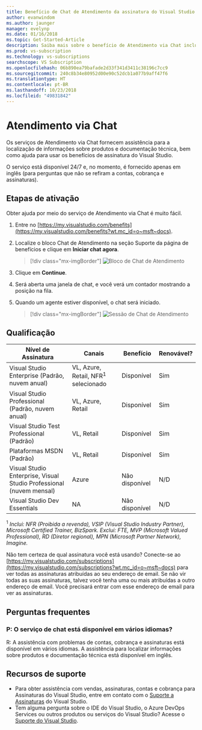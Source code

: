 ```yaml
---
title: Benefício de Chat de Atendimento da assinatura do Visual Studio | Microsoft Docs
author: evanwindom
ms.author: jaunger
manager: evelynp
ms.date: 01/16/2018
ms.topic: Get-Started-Article
description: Saiba mais sobre o benefício de Atendimento via Chat incluído nas assinaturas do Visual Studio.
ms.prod: vs-subscription
ms.technology: vs-subscriptions
searchscope: VS Subscription
ms.openlocfilehash: 06b890ea79bafade2d33f341d3411c38196c7cc9
ms.sourcegitcommit: 240c8b34e80952d00e90c52dcb1a077b9aff47f6
ms.translationtype: HT
ms.contentlocale: pt-BR
ms.lasthandoff: 10/23/2018
ms.locfileid: "49831842"
---
```

# <a name="concierge-chat"></a>Atendimento via Chat

Os serviços de Atendimento via Chat fornecem assistência para a localização de informações sobre produtos e documentação técnica, bem como ajuda para usar os benefícios de assinatura do Visual Studio.

O serviço está disponível 24/7 e, no momento, é fornecido apenas em inglês (para perguntas que não se refiram a contas, cobrança e assinaturas).

## <a name="activation-steps"></a>Etapas de ativação
Obter ajuda por meio do serviço de Atendimento via Chat é muito fácil.
1. Entre no [https://my.visualstudio.com/benefits](https://my.visualstudio.com/benefits?wt.mc_id=o~msft~docs).

2. Localize o bloco Chat de Atendimento na seção Suporte da página de benefícios e clique em **Iniciar chat agora**.
    > [!div class="mx-imgBorder"]
    > ![Bloco de Chat de Atendimento](_img/vs-concierge-chat/vs-concierge-chat-tile.png)

3. Clique em **Continue**.

4. Será aberta uma janela de chat, e você verá um contador mostrando a posição na fila.

5. Quando um agente estiver disponível, o chat será iniciado.
    > [!div class="mx-imgBorder"]
    > ![Sessão de Chat de Atendimento](_img/vs-concierge-chat/vs-concierge-chat-session.png)

## <a name="eligibility"></a>Qualificação

| Nível de Assinatura                                                 |     Canais                                            | Benefício                                                          | Renovável?    |
|--------------------------------------------------------------------|---------------------------------------------------------|------------------------------------------------------------------|---------------|
| Visual Studio Enterprise (Padrão, nuvem anual)   | VL, Azure, Retail, NFR<sup>1</sup> selecionado | Disponível       |  Sim          |
| Visual Studio Professional (Padrão, nuvem anual) | VL, Azure, Retail                                       | Disponível                                                            |  Sim          |
| Visual Studio Test Professional (Padrão)                         | VL, Retail                                              | Disponível                                             |  Sim          |
| Plataformas MSDN (Padrão)                                          | VL, Retail                                              | Disponível                                              |  Sim          |
| Visual Studio Enterprise, Visual Studio Professional (nuvem mensal) | Azure | Não disponível | N/D |
| Visual Studio Dev Essentials | NA  | Não disponível |N/D |

<sup>1</sup>  *Inclui:  NFR (Proibida a revenda), VSIP (Visual Studio Industry Partner), Microsoft Certified Trainer, BizSpark.  Exclui: FTE, MVP (Microsoft Valued Professional), RD (Diretor regional), MPN (Microsoft Partner Network), Imagine.*

Não tem certeza de qual assinatura você está usando?  Conecte-se ao [https://my.visualstudio.com/subscriptions](https://my.visualstudio.com/subscriptions?wt.mc_id=o~msft~docs) para ver todas as assinaturas atribuídas ao seu endereço de email. Se não vir todas as suas assinaturas, talvez você tenha uma ou mais atribuídas a outro endereço de email.  Você precisará entrar com esse endereço de email para ver as assinaturas.

## <a name="frequently-asked-questions"></a>Perguntas frequentes

### <a name="q--is-the-chat-service-available-in-multiple-languages"></a>P: O serviço de chat está disponível em vários idiomas?
   R: A assistência com problemas de contas, cobrança e assinaturas está disponível em vários idiomas.  A assistência para localizar informações sobre produtos e documentação técnica está disponível em inglês.

## <a name="support-resources"></a>Recursos de suporte
-  Para obter assistência com vendas, assinaturas, contas e cobrança para Assinaturas do Visual Studio, entre em contato com o [Suporte a Assinaturas](https://visualstudio.microsoft.com/subscriptions/support/) do Visual Studio.
-  Tem alguma pergunta sobre o IDE do Visual Studio, o Azure DevOps Services ou outros produtos ou serviços do Visual Studio?  Acesse o [Suporte do Visual Studio](https://visualstudio.microsoft.com/support/).





